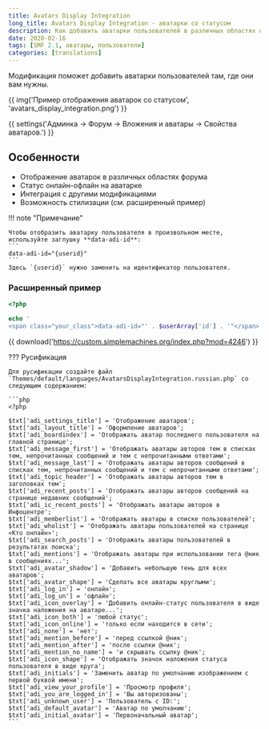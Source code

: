```yaml
---
title: Avatars Display Integration
long_title: Avatars Display Integration - аватарки со статусом
description: Как добавить аватарки пользователей в различных областях на форуме SMF 2.1?
date: 2020-02-16
tags: [SMF 2.1, аватары, пользователи]
categories: [translations]
---
```


Модификация поможет добавить аватарки пользователей там, где они вам нужны.

<!-- more -->

{{ img('Пример отображения аватарок со статусом', 'avatars_display_integration.png') }}

{{ settings('Админка → Форум → Вложения и аватары → Свойства аватаров.') }}

## Особенности

- Отображение аватарок в различных областях форума
- Статус онлайн-офлайн на аватарке
- Интеграция с другими модификациями
- Возможность стилизации (см. расширенный пример)

!!! note "Примечание"

    Чтобы отобразить аватарку пользователя в произвольном месте, используйте заглушку **data-adi-id**:
    ```
    data-adi-id="{userid}"
    ```
    Здесь `{userid}` нужно заменить на идентификатор пользователя.

### Расширенный пример

```php
<?php

echo '
<span class="your_class">data-adi-id="' . $userArray['id'] . '"</span>';
```

{{ download('https://custom.simplemachines.org/index.php?mod=4246') }}

??? Русификация

    Для русификации создайте файл `Themes/default/languages/AvatarsDisplayIntegration.russian.php` со следующим содержанием:

    ```php
    <?php

    $txt['adi_settings_title'] = 'Отображение аватаров';
    $txt['adi_layout_title'] = 'Оформление аватаров';
    $txt['adi_boardindex'] = 'Отображать аватар последнего пользователя на главной странице';
    $txt['adi_message_first'] = 'Отображать аватары авторов тем в списках тем, непрочитанных сообщений и тем с непрочитанными ответами';
    $txt['adi_message_last'] = 'Отображать аватары авторов сообщений в списках тем, непрочитанных сообщений и тем с непрочитанными ответами';
    $txt['adi_topic_header'] = 'Отображать аватары авторов тем в заголовках тем';
    $txt['adi_recent_posts'] = 'Отображать аватары авторов сообщений на странице недавних сообщений';
    $txt['adi_ic_recent_posts'] = 'Отображать аватары авторов в Инфоцентре';
    $txt['adi_memberlist'] = 'Отображать аватары в списке пользователей';
    $txt['adi_wholist'] = 'Отображать аватары пользователей на странице «Кто онлайн»';
    $txt['adi_search_posts'] = 'Отображать аватары пользователей в результатах поиска';
    $txt['adi_mentions'] = 'Отображать аватары при использовании тега @ник в сообщениях...';
    $txt['adi_avatar_shadow'] = 'Добавить небольшую тень для всех аватаров';
    $txt['adi_avatar_shape'] = 'Сделать все аватары круглыми';
    $txt['adi_log_in'] = 'онлайн';
    $txt['adi_log_un'] = 'офлайн';
    $txt['adi_icon_overlay'] = 'Добавить онлайн-статус пользователя в виде значка наложения на аватаре...';
    $txt['adi_icon_both'] = 'любой статус';
    $txt['adi_icon_online'] = 'только если находится в сети';
    $txt['adi_none'] = 'нет';
    $txt['adi_mention_before'] = 'перед ссылкой @ник';
    $txt['adi_mention_after'] = 'после ссылки @ник';
    $txt['adi_mention_no_name'] = 'и скрывать ссылку @ник';
    $txt['adi_icon_shape'] = 'Отображать значок наложения статуса пользователя в виде круга';
    $txt['adi_initials'] = 'Заменить аватар по умолчанию изображением с первой буквой имени';
    $txt['adi_view_your_profile'] = 'Просмотр профиля';
    $txt['adi_you_are_logged_in'] = 'Вы авторизованы';
    $txt['adi_unknown_user'] = 'Пользователь с ID:';
    $txt['adi_default_avatar'] = 'Аватар по умолчанию';
    $txt['adi_initial_avatar'] = 'Первоначальный аватар';
    ```